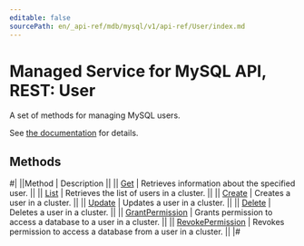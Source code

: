 ```yaml
---
editable: false
sourcePath: en/_api-ref/mdb/mysql/v1/api-ref/User/index.md
---
```


# Managed Service for MySQL API, REST: User

A set of methods for managing MySQL users.

See [the documentation](/docs/managed-mysql/operations/cluster-users) for details.

## Methods

#|
||Method | Description ||
|| [Get](get.md) | Retrieves information about the specified user. ||
|| [List](list.md) | Retrieves the list of users in a cluster. ||
|| [Create](create.md) | Creates a user in a cluster. ||
|| [Update](update.md) | Updates a user in a cluster. ||
|| [Delete](delete.md) | Deletes a user in a cluster. ||
|| [GrantPermission](grantPermission.md) | Grants permission to access a database to a user in a cluster. ||
|| [RevokePermission](revokePermission.md) | Revokes permission to access a database from a user in a cluster. ||
|#